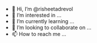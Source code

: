 - 👋 Hi, I’m @risheetadrevol
- 👀 I’m interested in ...
- 🌱 I’m currently learning ...
- 💞️ I’m looking to collaborate on ...
- 📫 How to reach me ...

<!---
risheetadrevol/risheetadrevol is a ✨ special ✨ repository because its `README.md` (this file) appears on your GitHub profile.
You can click the Preview link to take a look at your changes.
--->
